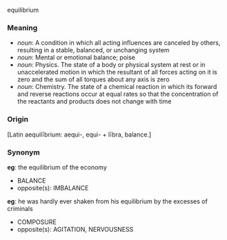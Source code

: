 equilibrium
### Meaning
+ _noun_: A condition in which all acting influences are canceled by others, resulting in a stable, balanced, or unchanging system
+ _noun_: Mental or emotional balance; poise
+ _noun_: Physics. The state of a body or physical system at rest or in unaccelerated motion in which the resultant of all forces acting on it is zero and the sum of all torques about any axis is zero
+ _noun_: Chemistry. The state of a chemical reaction in which its forward and reverse reactions occur at equal rates so that the concentration of the reactants and products does not change with time

### Origin

[Latin aequilībrium: aequi-, equi- + lībra, balance.]

### Synonym

__eg__: the equilibrium of the economy

+ BALANCE
+ opposite(s): IMBALANCE

__eg__:  he was hardly ever shaken from his equilibrium by the excesses of criminals

+ COMPOSURE
+ opposite(s): AGITATION, NERVOUSNESS


